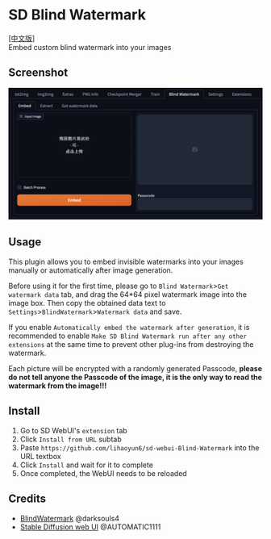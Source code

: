 # SD Blind Watermark
[[中文版]](./README_zh.md)  
Embed custom blind watermark into your images  

## Screenshot
<img src="./images/ui.jpg"/>  

## Usage
This plugin allows you to embed invisible watermarks into your images manually or automatically after image generation.  

Before using it for the first time, please go to `Blind Watermark`>`Get watermark data` tab, and drag the 64*64 pixel watermark image into the image box. Then copy the obtained data text to `Settings`>`BlindWatermark`>`Watermark data` and save.  

If you enable `Automatically embed the watermark after generation`, it is recommended to enable `Make SD Blind Watermark run after any other extensions` at the same time to prevent other plug-ins from destroying the watermark.  

Each picture will be encrypted with a randomly generated Passcode, **please do not tell anyone the Passcode of the image, it is the only way to read the watermark from the image!!!**  

## Install
1. Go to SD WebUI's `extension` tab
2. Click `Install from URL` subtab
3. Paste `https://github.com/lihaoyun6/sd-webui-Blind-Watermark` into the URL textbox
4. Click `Install` and wait for it to complete
5. Once completed, the WebUI needs to be reloaded

## Credits
- [BlindWatermark](https://github.com/fire-keeper/BlindWatermark) @darksouls4  
- [Stable Diffusion web UI](https://github.com/AUTOMATIC1111/stable-diffusion-webui) @AUTOMATIC1111  

